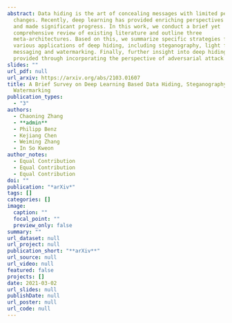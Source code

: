 ```yaml
---
abstract: Data hiding is the art of concealing messages with limited perceptual
  changes. Recently, deep learning has provided enriching perspectives for it
  and made significant progress. In this work, we conduct a brief yet
  comprehensive review of existing literature and outline three
  meta-architectures. Based on this, we summarize specific strategies for
  various applications of deep hiding, including steganography, light field
  messaging and watermarking. Finally, further insight into deep hiding is
  provided through incorporating the perspective of adversarial attack.
slides: ""
url_pdf: null
url_arxiv: https://arxiv.org/abs/2103.01607
title: A Brief Survey on Deep Learning Based Data Hiding, Steganography and
  Watermarking
publication_types:
  - "3"
authors:
  - Chaoning Zhang
  - **admin**
  - Philipp Benz
  - Kejiang Chen
  - Weiming Zhang
  - In So Kweon
author_notes:
  - Equal Contribution
  - Equal Contribution
  - Equal Contribution
doi: ""
publication: "*arXiv*"
tags: []
categories: []
image:
  caption: ""
  focal_point: ""
  preview_only: false
summary: ""
url_dataset: null
url_project: null
publication_short: "**arXiv**"
url_source: null
url_video: null
featured: false
projects: []
date: 2021-03-02
url_slides: null
publishDate: null
url_poster: null
url_code: null
---
```

